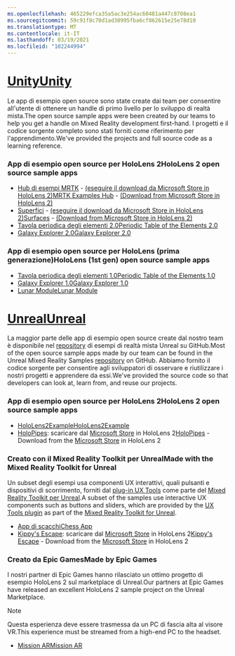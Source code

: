 ```yaml
---
ms.openlocfilehash: 465229efca35a5ac3e254ac60481a447c8708ea1
ms.sourcegitcommit: 59c91f8c70d1ad30995fba6cf862615e25e78d10
ms.translationtype: MT
ms.contentlocale: it-IT
ms.lasthandoff: 03/19/2021
ms.locfileid: "102244994"
---
```

# <a name="unity"></a>[<span data-ttu-id="e4059-101">Unity</span><span class="sxs-lookup"><span data-stu-id="e4059-101">Unity</span></span>](#tab/unity)

<span data-ttu-id="e4059-102">Le app di esempio open source sono state create dai team per consentire all'utente di ottenere un handle di primo livello per lo sviluppo di realtà mista.</span><span class="sxs-lookup"><span data-stu-id="e4059-102">The open source sample apps were been created by our teams to help you get a handle on Mixed Reality development first-hand.</span></span> <span data-ttu-id="e4059-103">I progetti e il codice sorgente completo sono stati forniti come riferimento per l'apprendimento.</span><span class="sxs-lookup"><span data-stu-id="e4059-103">We've provided the projects and full source code as a learning reference.</span></span>

### <a name="hololens-2-open-source-sample-apps"></a><span data-ttu-id="e4059-104">App di esempio open source per HoloLens 2</span><span class="sxs-lookup"><span data-stu-id="e4059-104">HoloLens 2 open source sample apps</span></span>

* <span data-ttu-id="e4059-105">[Hub di esempi MRTK](https://microsoft.github.io/MixedRealityToolkit-Unity/Documentation/README_ExampleHub.html) - [(eseguire il download da Microsoft Store in HoloLens 2)](https://www.microsoft.com/p/mrtk-examples-hub/9mv8c39l2sj4)</span><span class="sxs-lookup"><span data-stu-id="e4059-105">[MRTK Examples Hub](https://microsoft.github.io/MixedRealityToolkit-Unity/Documentation/README_ExampleHub.html) - [(Download from Microsoft Store in HoloLens 2)](https://www.microsoft.com/p/mrtk-examples-hub/9mv8c39l2sj4)</span></span>
* <span data-ttu-id="e4059-106">[Superfici](../unity/sampleapp-surfaces.md) - [(eseguire il download da Microsoft Store in HoloLens 2)](https://www.microsoft.com/p/surfaces/9nvkpv3sk3x0)</span><span class="sxs-lookup"><span data-stu-id="e4059-106">[Surfaces](../unity/sampleapp-surfaces.md) - [(Download from Microsoft Store in HoloLens 2)](https://www.microsoft.com/p/surfaces/9nvkpv3sk3x0)</span></span>
* [<span data-ttu-id="e4059-107">Tavola periodica degli elementi 2.0</span><span class="sxs-lookup"><span data-stu-id="e4059-107">Periodic Table of the Elements 2.0</span></span>](https://medium.com/@dongyoonpark/bringing-the-periodic-table-of-the-elements-app-to-hololens-2-with-mrtk-v2-a6e3d8362158)
* [<span data-ttu-id="e4059-108">Galaxy Explorer 2.0</span><span class="sxs-lookup"><span data-stu-id="e4059-108">Galaxy Explorer 2.0</span></span>](../unity/galaxy-explorer-update.md)

### <a name="hololens-1st-gen-open-source-sample-apps"></a><span data-ttu-id="e4059-109">App di esempio open source per HoloLens (prima generazione)</span><span class="sxs-lookup"><span data-stu-id="e4059-109">HoloLens (1st gen) open source sample apps</span></span>

* [<span data-ttu-id="e4059-110">Tavola periodica degli elementi 1.0</span><span class="sxs-lookup"><span data-stu-id="e4059-110">Periodic Table of the Elements 1.0</span></span>](../unity/periodic-table-of-the-elements.md)
* [<span data-ttu-id="e4059-111">Galaxy Explorer 1.0</span><span class="sxs-lookup"><span data-stu-id="e4059-111">Galaxy Explorer 1.0</span></span>](../unity/galaxy-explorer.md)
* [<span data-ttu-id="e4059-112">Lunar Module</span><span class="sxs-lookup"><span data-stu-id="e4059-112">Lunar Module</span></span>](../unity/lunar-module.md)

# <a name="unreal"></a>[<span data-ttu-id="e4059-113">Unreal</span><span class="sxs-lookup"><span data-stu-id="e4059-113">Unreal</span></span>](#tab/unreal)

<span data-ttu-id="e4059-114">La maggior parte delle app di esempio open source create dal nostro team è disponibile nel [repository](https://github.com/microsoft/MixedReality-Unreal-Samples) di esempi di realtà mista Unreal su GitHub.</span><span class="sxs-lookup"><span data-stu-id="e4059-114">Most of the open source sample apps made by our team can be found in the Unreal Mixed Reality Samples [repository](https://github.com/microsoft/MixedReality-Unreal-Samples) on GitHub.</span></span> <span data-ttu-id="e4059-115">Abbiamo fornito il codice sorgente per consentire agli sviluppatori di osservare e riutilizzare i nostri progetti e apprendere da essi.</span><span class="sxs-lookup"><span data-stu-id="e4059-115">We've provided the source code so that developers can look at, learn from, and reuse our projects.</span></span>

### <a name="hololens-2-open-source-sample-apps"></a><span data-ttu-id="e4059-116">App di esempio open source per HoloLens 2</span><span class="sxs-lookup"><span data-stu-id="e4059-116">HoloLens 2 open source sample apps</span></span>

* [<span data-ttu-id="e4059-117">HoloLens2Example</span><span class="sxs-lookup"><span data-stu-id="e4059-117">HoloLens2Example</span></span>](https://github.com/microsoft/MixedReality-Unreal-Samples/tree/master/HoloLens2Example)
* <span data-ttu-id="e4059-118">[HoloPipes](https://github.com/microsoft/MixedReality-Unreal-HoloPipes): scaricare dal [Microsoft Store](https://www.microsoft.com/p/holopipes/9mszb3nnrxn9) in HoloLens 2</span><span class="sxs-lookup"><span data-stu-id="e4059-118">[HoloPipes](https://github.com/microsoft/MixedReality-Unreal-HoloPipes) - Download from the [Microsoft Store](https://www.microsoft.com/p/holopipes/9mszb3nnrxn9) in HoloLens 2</span></span>

### <a name="made-with-the-mixed-reality-toolkit-for-unreal"></a><span data-ttu-id="e4059-119">Creato con il Mixed Reality Toolkit per Unreal</span><span class="sxs-lookup"><span data-stu-id="e4059-119">Made with the Mixed Reality Toolkit for Unreal</span></span>

<span data-ttu-id="e4059-120">Un subset degli esempi usa componenti UX interattivi, quali pulsanti e dispositivi di scorrimento, forniti dal [plug-in UX Tools](https://aka.ms/uxt-unreal) come parte del [Mixed Reality Toolkit per Unreal](https://aka.ms/mrtk-unreal).</span><span class="sxs-lookup"><span data-stu-id="e4059-120">A subset of the samples use interactive UX components such as buttons and sliders, which are provided by the [UX Tools plugin](https://aka.ms/uxt-unreal) as part of the [Mixed Reality Toolkit for Unreal](https://aka.ms/mrtk-unreal).</span></span>

* [<span data-ttu-id="e4059-121">App di scacchi</span><span class="sxs-lookup"><span data-stu-id="e4059-121">Chess App</span></span>](https://github.com/microsoft/MixedReality-Unreal-Samples/tree/master/ChessApp)
* <span data-ttu-id="e4059-122">[Kippy's Escape](../unreal/unreal-kippys-escape.md): scaricare dal [Microsoft Store](https://www.microsoft.com/p/kippys-escape/9nbd7gl86vkd) in HoloLens 2</span><span class="sxs-lookup"><span data-stu-id="e4059-122">[Kippy's Escape](../unreal/unreal-kippys-escape.md) - Download from the [Microsoft Store](https://www.microsoft.com/p/kippys-escape/9nbd7gl86vkd) in HoloLens 2</span></span>

### <a name="made-by-epic-games"></a><span data-ttu-id="e4059-123">Creato da Epic Games</span><span class="sxs-lookup"><span data-stu-id="e4059-123">Made by Epic Games</span></span>

<span data-ttu-id="e4059-124">I nostri partner di Epic Games hanno rilasciato un ottimo progetto di esempio HoloLens 2 sul marketplace di Unreal.</span><span class="sxs-lookup"><span data-stu-id="e4059-124">Our partners at Epic Games have released an excellent HoloLens 2 sample project on the Unreal Marketplace.</span></span>

> [!NOTE]
> <span data-ttu-id="e4059-125">Questa esperienza deve essere trasmessa da un PC di fascia alta al visore VR.</span><span class="sxs-lookup"><span data-stu-id="e4059-125">This experience must be streamed from a high-end PC to the headset.</span></span>

* [<span data-ttu-id="e4059-126">Mission AR</span><span class="sxs-lookup"><span data-stu-id="e4059-126">Mission AR</span></span>](https://docs.unrealengine.com/Resources/Showcases/MissionAR/index.html)
